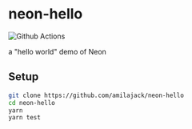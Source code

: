 # neon-hello

![Github Actions](https://github.com/amilajack/neon-hello/workflows/Test/badge.svg?branch=master)

a "hello world" demo of Neon

## Setup

```bash
git clone https://github.com/amilajack/neon-hello
cd neon-hello
yarn
yarn test
```